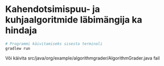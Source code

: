 # Kahendotsimispuu- ja kuhjaalgoritmide läbimängija ka hindaja


```bash
# Programmi käivitamiseks sisesta terminali
gradlew run

```

Või käivita src/java/org/example/algorithmgrader/AlgorithmGrader.java fail
